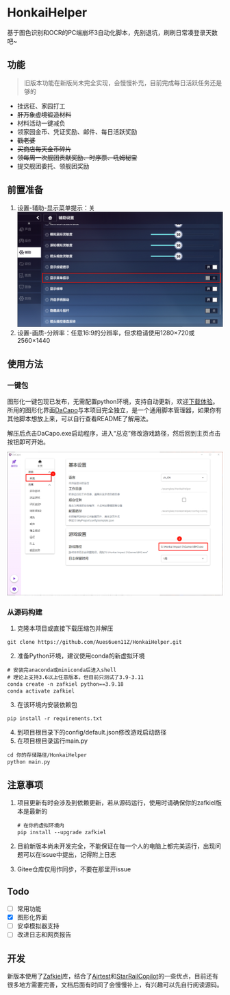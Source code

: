 # HonkaiHelper
基于图色识别和OCR的PC端崩坏3自动化脚本，先别退坑，刷刷日常凑登录天数吧~

## 功能

> 旧版本功能在新版尚未完全实现，会慢慢补充，目前完成每日活跃任务还是够的

- 挂远征、家园打工
- ~~肝万象虚境锻造材料~~
- 材料活动一键减负
- 领家园金币、凭证奖励、邮件、每日活跃奖励
- ~~戳老婆~~
- ~~买商店每天金币碎片~~
- ~~领每周一次舰团贡献奖励、时序票、吼姆秘宝~~
- 提交舰团委托、领舰团奖励

## 前置准备

1. 设置-辅助-显示菜单提示：关
![](./docs/game_setting.png)
2. 设置-画质-分辨率：任意16:9的分辨率，但求稳请使用1280×720或2560×1440

## 使用方法

### 一键包

图形化一键包现已发布，无需配置python环境，支持自动更新，欢迎[下载体验](https://github.com/Aues6uen11Z/HonkaiHelper/releases)。所用的图形化界面[DaCapo](https://github.com/Aues6uen11Z/DaCapo)与本项目完全独立，是一个通用脚本管理器，如果你有其他脚本想放上来，可以自行查看README了解用法。

解压后点击DaCapo.exe启动程序，进入“总览”修改游戏路径，然后回到主页点击按钮即可开始。

![](./docs/guide.png)

### 从源码构建

1. 克隆本项目或直接下载压缩包并解压
```shell
git clone https://github.com/Aues6uen11Z/HonkaiHelper.git 
```

2. 准备Python环境，建议使用conda的新虚拟环境

```shell
# 安装完anaconda或miniconda后进入shell
# 理论上支持3.6以上任意版本，但目前只测试了3.9-3.11
conda create -n zafkiel python==3.9.18
conda activate zafkiel
```

3. 在该环境内安装依赖包

```shell
pip install -r requirements.txt
```

4. 到项目根目录下的config/default.json修改游戏启动路径
5. 在项目根目录运行main.py

```shell
cd 你的存储路径/HonkaiHelper
python main.py
```

## 注意事项

1. 项目更新有时会涉及到依赖更新，若从源码运行，使用时请确保你的zafkiel版本是最新的

   ```shell
   # 在你的虚拟环境内
   pip install --upgrade zafkiel
   ```

2. 目前新版本尚未开发完全，不能保证在每一个人的电脑上都完美运行，出现问题可以在issue中提出，记得附上日志

3. Gitee仓库仅用作同步，不要在那里开issue

## Todo

- [ ] 常用功能
- [x] 图形化界面
- [ ] 安卓模拟器支持
- [ ] 改进日志和网页报告

## 开发

新版本使用了[Zafkiel](https://github.com/Aues6uen11Z/Zafkiel)库，结合了[Airtest](https://github.com/AirtestProject/Airtest)和[StarRailCopilot](https://github.com/LmeSzinc/StarRailCopilot)的一些优点，目前还有很多地方需要完善，文档后面有时间了会慢慢补上，有兴趣可以先自行阅读源码。
